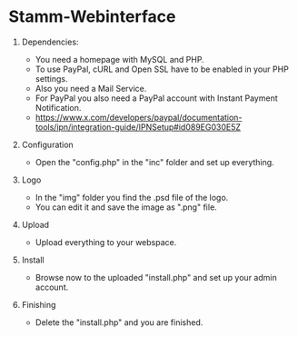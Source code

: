 Stamm-Webinterface
==================

 1. Dependencies:  
    * You need a homepage with MySQL and PHP.  
    * To use PayPal, cURL and Open SSL have to be enabled in your PHP settings.  
    * Also you need a Mail Service. 
    * For PayPal you also need a PayPal account with Instant Payment Notification.  
    * https://www.x.com/developers/paypal/documentation-tools/ipn/integration-guide/IPNSetup#id089EG030E5Z  

 1. Configuration  
    * Open the "config.php" in the "inc" folder and set up everything.  

 1. Logo  
    * In the "img" folder you find the .psd file of the logo.  
    * You can edit it and save the image as ".png" file.  

 1. Upload  
    * Upload everything to your webspace.  

 1. Install  
    * Browse now to the uploaded "install.php" and set up your admin account.  

 1. Finishing  
    * Delete the "install.php" and you are finished.  